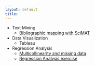 ```yaml
---
layout: default
title:
---
```

+ Text Mining
  + [Bibliographic mapping with SciMAT](https://sci2s.ugr.es/scimat/)
+ Data Visualization
  + Tableau
+ Regression Analysis
  + [Multicollinearity and missing data](https://github.com/federico-jf/regression-analysis/blob/master/assets/homework4_federico_ferrero.R)
  + [Regression Analysis exercise](https://federico-jf.github.io/assets/Final_Paper_Ferrero.pdf)
